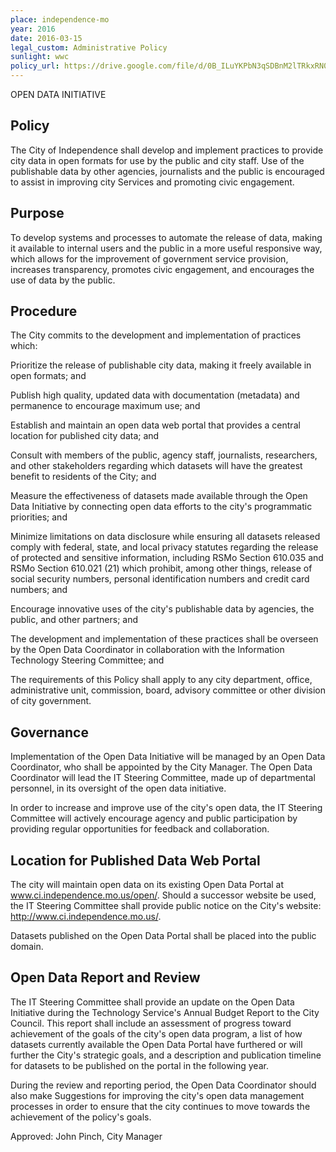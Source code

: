 ```yaml
---
place: independence-mo
year: 2016
date: 2016-03-15
legal_custom: Administrative Policy
sunlight: wwc
policy_url: https://drive.google.com/file/d/0B_ILuYKPbN3qSDBnM2lTRkxRN0Y2SFFXaDNCMVdKUGxIbzhV/view
---
```


OPEN DATA INITIATIVE


## Policy

The City of Independence shall develop and implement practices to provide city data in open formats for use by the public and city staff. Use of the publishable data by other agencies, journalists and the public is encouraged to assist in improving city Services and promoting civic engagement.


## Purpose

To develop systems and processes to automate the release of data, making it available to internal users and the public in a more useful responsive way, which allows for the improvement of government service provision, increases transparency, promotes civic engagement, and encourages the use of data by the public.


## Procedure

The City commits to the development and implementation of practices which:

<span class="g-open-formats">Prioritize the release of publishable city data, making it freely available in open formats</span>; and

Publish <span class="g-open-formats"><span class="g-metadata"><span class="g-data-quality">high quality, updated data with documentation (metadata) and permanence to encourage maximum use</span></span></span>; and

<span class="g-data-portals-and-websites">Establish and maintain an open data web portal that provides a central location for published city data</span>; and

<span class="g-goals-and-values"><span class="g-prioritization">Consult with members of the public, agency staff, journalists, researchers, and other stakeholders regarding which datasets will have the greatest benefit to residents of the City</span></span>; and

Measure the effectiveness of datasets made available through the Open Data Initiative by connecting open data efforts to the city's programmatic priorities; and

<span class="g-build-on-precedent"><span class="g-sensitive-information">Minimize limitations on data disclosure while ensuring all datasets released comply with federal, state, and local privacy statutes regarding the release of protected and sensitive information, including RSMo Section 610.035 and RSMo Section 610.021 (21) which prohibit, among other things, release of social security numbers, personal identification numbers and credit card numbers</span></span>; and

Encourage innovative uses of the city's publishable data by agencies, the public, and other partners; and

The development and implementation of these practices shall be overseen by the Open Data Coordinator in collaboration with the Information Technology Steering Committee; and

The requirements of this Policy shall apply to any city department, office, administrative unit, commission, board, advisory committee or other division of city government.


## Governance

<span class="g-oversight-authority">Implementation of the Open Data Initiative will be managed by an Open Data Coordinator, who shall be appointed by the City Manager. The Open Data Coordinator will lead the IT Steering Committee, made up of departmental personnel, in its oversight of the open data initiative.</span>

<span class="g-goals-and-values"><span class="g-public-participation">In order to increase and improve use of the city's open data, the IT Steering Committee will actively encourage agency and public participation by providing regular opportunities for feedback and collaboration.</span></span>


## <span class="g-data-portals-and-websites">Location for Published Data Web Portal</span>

<span class="g-data-portals-and-websites"><span class="g-permanent-access">The city will maintain open data on its existing Open Data Portal at www.ci.independence.mo.us/open/. Should a successor website be used, the IT Steering Committee shall provide public notice on the City's website: http://www.ci.independence.mo.us/</span></span>.

<span class="g-license-free">Datasets published on the Open Data Portal shall be placed into the public domain</span>.


## Open Data Report and Review

<span class="g-real-time-updates"><span class="g-timelines">The IT Steering Committee shall provide an update on the Open Data Initiative during the Technology Service's Annual Budget Report to the City Council. This report shall include an assessment of progress toward achievement of the goals of the city's open data program, a list of how datasets currently available the Open Data Portal have furthered or will further the City's strategic goals, and a description and publication timeline for datasets to be published on the portal in the following year.</span></span>

<span class="g-future-review">During the review and reporting period, the Open Data Coordinator should also make Suggestions for improving the city's open data management processes in order to ensure that the city continues to move towards the achievement of the policy's goals.</span>


Approved: John Pinch, City Manager
